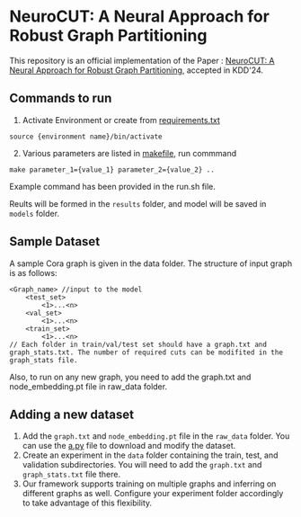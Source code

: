 # NeuroCUT: A Neural Approach for Robust Graph Partitioning

This repository is an official implementation of the Paper : [NeuroCUT: A Neural Approach for Robust Graph Partitioning](https://arxiv.org/abs/2310.11787), accepted in KDD'24.


## Commands to run
1. Activate Environment or create from [requirements.txt](./requirements.txt)
```
source {environment name}/bin/activate
```
2. Various parameters are listed in [makefile](/src/makefile), run commmand
```
make parameter_1={value_1} parameter_2={value_2} ..
```

Example command has been provided in the run.sh file.

Reults will be formed in the `results` folder, and model will be saved in `models` folder.

## Sample Dataset
A sample Cora graph is given in the data folder. The structure of input graph is as follows:
```
<Graph_name> //input to the model
    <test_set> 
        <1>...<n>
    <val_set> 
        <1>...<n>
    <train_set> 
        <1>...<n>
// Each folder in train/val/test set should have a graph.txt and graph_stats.txt. The number of required cuts can be modifited in the graph_stats file.
```
Also, to run on any new graph, you need to add the graph.txt and node_embedding.pt file in raw_data folder. 

## Adding a new dataset 
1. Add the `graph.txt` and `node_embedding.pt` file in the `raw_data` folder. You can use the [a.py](./raw_data/a.py) file to download and modify the dataset.
2. Create an experiment in the `data` folder containing the train, test, and validation subdirectories. You will need to add the `graph.txt` and `graph_stats.txt` file there.
3. Our framework supports training on multiple graphs and inferring on different graphs as well. Configure your experiment folder accordingly to take advantage of this flexibility. 